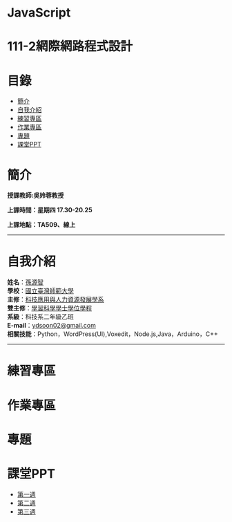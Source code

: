 # JavaScript
# 111-2網際網路程式設計
# 目錄
+ [簡介](https://github.com/yuancc12/web/blob/main/README.md#%E7%B0%A1%E4%BB%8B)
+ [自我介紹](https://github.com/yuancc12/web/blob/main/README.md#%E8%87%AA%E6%88%91%E4%BB%8B%E7%B4%B9)
+ [練習專區](https://github.com/yuancc12/JavaScript/blob/main/README.md#%E7%B7%B4%E7%BF%92%E5%B0%88%E5%8D%80)
+ [作業專區](https://github.com/yuancc12/JavaScript/blob/main/README.md#%E4%BD%9C%E6%A5%AD%E5%B0%88%E5%8D%80)
+ [專題](https://github.com/yuancc12/JavaScript/blob/main/README.md#%E5%B0%88%E9%A1%8C)
+ [課堂PPT](https://github.com/yuancc12/JavaScript/blob/main/README.md#%E8%AA%B2%E5%A0%82ppt)

# 簡介
**授課教師:吳姈蓉教授**

**上課時間：星期四 17.30-20.25**

**上課地點：TA509、線上**
***
# 自我介紹
**姓名**：[孫源智](https://yuancc12.github.io/web/mypages/)\
**學校**：[國立臺灣師範大學](https://www.ntnu.edu.tw/)\
**主修**：[科技應用與人力資源發展學系](https://www.tahrd.ntnu.edu.tw/)\
**雙主修**：[學習科學學士學位學程](https://www.upls.ntnu.edu.tw/)\
**系級**：科技系二年級乙班\
**E-mail**：ydsoon02@gmail.com\
**相關技能**：Python，WordPress(UI),Voxedit，Node.js,Java，Arduino，C++
***
# 練習專區
# 作業專區
# 專題
# 課堂PPT
+ [第一週](https://drive.google.com/file/d/1AcQb6B5haIx9KFqYj95gn1oaYbcbcIop/view)
+ [第二週](https://drive.google.com/file/d/1SpT2jlj6x0iEFZPaeY2S0OD9iEF34ON6/view)
+ [第三週](https://drive.google.com/file/d/1VE9A_zQmDiM29numNkj7Z_24O_7lYlc5/view)
